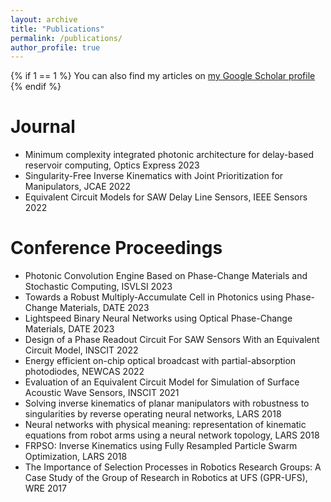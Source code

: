 ```yaml
---
layout: archive
title: "Publications"
permalink: /publications/
author_profile: true
---
```


{% if 1 == 1 %}
  You can also find my articles on [my Google Scholar profile](https://scholar.google.com/citations?user=jEQxlAQAAAAJ&hl=en)
{% endif %}




Journal
======
* Minimum complexity integrated photonic architecture for delay-based reservoir computing, Optics Express 2023
* Singularity-Free Inverse Kinematics with Joint Prioritization for Manipulators, JCAE 2022
* Equivalent Circuit Models for SAW Delay Line Sensors, IEEE Sensors 2022

Conference Proceedings
======
* Photonic Convolution Engine Based on Phase-Change Materials and Stochastic Computing, ISVLSI 2023
* Towards a Robust Multiply-Accumulate Cell in Photonics using Phase-Change Materials, DATE 2023
* Lightspeed Binary Neural Networks using Optical Phase-Change Materials, DATE 2023
* Design of a Phase Readout Circuit For SAW Sensors With an Equivalent Circuit Model, INSCIT 2022
* Energy efficient on-chip optical broadcast with partial-absorption photodiodes, NEWCAS 2022
* Evaluation of an Equivalent Circuit Model for Simulation of Surface Acoustic Wave Sensors, INSCIT 2021
* Solving inverse kinematics of planar manipulators with robustness to singularities by reverse operating neural networks, LARS 2018
* Neural networks with physical meaning: representation of kinematic equations from robot arms using a neural network topology, LARS 2018
* FRPSO: Inverse Kinematics using Fully Resampled Particle Swarm Optimization, LARS 2018
* The Importance of Selection Processes in Robotics Research Groups: A Case Study of the Group of Research in Robotics at UFS (GPR-UFS), WRE 2017
